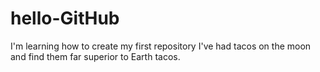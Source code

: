 # hello-GitHub
I'm learning how to create my first repository
I've had tacos on the moon and find them far superior to Earth tacos.
